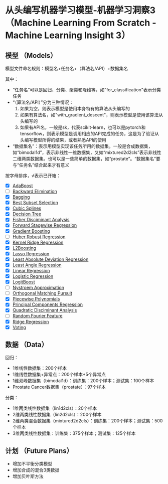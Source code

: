 # 从头编写机器学习模型-机器学习洞察3 （Machine Learning From Scratch - Machine Learning Insight 3）



## 模型 （Models）
模型文件命名规则：模型名+任务名+（算法名/API）+数据集名

其中：
- “任务名”可以是回归、分类、聚类和降维等，如"for_classification"表示分类任务
- “（算法名/API）”分为三种情况：
  1. 如果为空，则表示模型是使用本身特有的算法从头编写的
  2. 如果有算法名，如"with_gradient_descent"，则表示模型是使用该算法从头编写的
  3. 如果有API名，一般是sk，代表scikit-learn，也可以是pytorch和tensorflow，则表示模型是调用相应的API完成的任务，这是为了验证从头编写模型所得的结果，或者熟悉API的使用
- “数据集名”：表示用模型实现该任务所用的数据集。一般是合成数据集，如“bimodal1d”，表示非线性一维数据集，又如“mixtured2d2cls”表示非线性二维两类数据集。也可以是一些简单的数据集，如“prostate”。“数据集名”要与“任务名”结合起来才有意义

按字母排序，√表示已开箱：
- [x] [AdaBoost](https://github.com/TaiChiTiger/machine-learning-from-scratch---Machine-Learning-Insight-3/tree/main/notebooks/models/adaboost)
- [ ] [Backward Elimination](https://github.com/TaiChiTiger/machine-learning-from-scratch---Machine-Learning-Insight-3/tree/main/notebooks/models/backward_elimination)
- [x] [Bagging](https://github.com/TaiChiTiger/machine-learning-from-scratch---Machine-Learning-Insight-3/tree/main/notebooks/models/bagging)
- [x] [Best Subset Selection](https://github.com/TaiChiTiger/machine-learning-from-scratch---Machine-Learning-Insight-3/tree/main/notebooks/models/best-subset-selection) 
- [x] [Cubic Splines](https://github.com/TaiChiTiger/machine-learning-from-scratch---Machine-Learning-Insight-3/tree/main/notebooks/models/cubic-splines)
- [x] [Decision Tree](https://github.com/TaiChiTiger/machine-learning-from-scratch---Machine-Learning-Insight-3/tree/main/notebooks/models/decision-tree)
- [x] [Fisher Disciminant Analysis](https://github.com/TaiChiTiger/machine-learning-from-scratch---Machine-Learning-Insight-3/tree/main/notebooks/models/fisher-disciminant-analysis)
- [x] [Forward Stagewise Regression](https://github.com/TaiChiTiger/machine-learning-from-scratch---Machine-Learning-Insight-3/tree/main/notebooks/models/forward-stagewise-regression)
- [x] [Gradient Boosting](https://github.com/TaiChiTiger/machine-learning-from-scratch---Machine-Learning-Insight-3/tree/main/notebooks/models/gradient-boosting)
- [ ] [Huber Robust Regression](https://github.com/TaiChiTiger/machine-learning-from-scratch---Machine-Learning-Insight-3/tree/main/notebooks/models/huber-robust-regression)
- [x] [Kernel Ridge Regression](https://github.com/TaiChiTiger/machine-learning-from-scratch---Machine-Learning-Insight-3/tree/main/notebooks/models/kernel_ridge_regression)
- [x] [L2Boosting](https://github.com/TaiChiTiger/machine-learning-from-scratch---Machine-Learning-Insight-3/tree/main/notebooks/models/l2boosting)
- [x] [Lasso Regression](https://github.com/TaiChiTiger/machine-learning-from-scratch---Machine-Learning-Insight-3/tree/main/notebooks/models/lasso-regression)
- [x] [Least Absolute Deviation Regression](https://github.com/TaiChiTiger/machine-learning-from-scratch---Machine-Learning-Insight-3/tree/main/notebooks/models/least-absolute-deviation-regression)
- [x] [Least Angle Regression](https://github.com/TaiChiTiger/machine-learning-from-scratch---Machine-Learning-Insight-3/tree/main/notebooks/models/least-angle-regression)
- [x] [Linear Regression](https://github.com/TaiChiTiger/machine-learning-from-scratch---Machine-Learning-Insight-3/tree/main/notebooks/models/linear-regression)
- [x] [Logistic Regression](https://github.com/TaiChiTiger/machine-learning-from-scratch---Machine-Learning-Insight-3/tree/main/notebooks/models/logistic_regression)
- [x] [LogitBoost](https://github.com/TaiChiTiger/machine-learning-from-scratch---Machine-Learning-Insight-3/tree/main/notebooks/models/logitboost)
- [ ] [Nystroem Approximation](https://github.com/TaiChiTiger/machine-learning-from-scratch---Machine-Learning-Insight-3/blob/main/notebooks/models/nystroem-approximation/nystroem_approximation.ipynb)
- [ ] [Orthogonal Matching Pursuit](https://github.com/TaiChiTiger/machine-learning-from-scratch---Machine-Learning-Insight-3/tree/main/notebooks/models/orthogonal_matching_pursuit)
- [x] [Piecewise Polynomials](https://github.com/TaiChiTiger/machine-learning-from-scratch---Machine-Learning-Insight-3/tree/main/notebooks/models/piecewise-polynomials)
- [x] [Principal Components Regression](https://github.com/TaiChiTiger/machine-learning-from-scratch---Machine-Learning-Insight-3/tree/main/notebooks/models/principal-components-regression)
- [x] [Quadratic Disciminant Analysis](https://github.com/TaiChiTiger/machine-learning-from-scratch---Machine-Learning-Insight-3/tree/main/notebooks/models/quadratic-disciminant-analysis)
- [ ] [Random Fourier Feature](https://github.com/TaiChiTiger/machine-learning-from-scratch---Machine-Learning-Insight-3/tree/main/notebooks/models/random-fourier-feature)
- [x] [Ridge Regression](https://github.com/TaiChiTiger/machine-learning-from-scratch---Machine-Learning-Insight-3/tree/main/notebooks/models/ridge-regression)
- [x] [Voting](https://github.com/TaiChiTiger/machine-learning-from-scratch---Machine-Learning-Insight-3/tree/main/notebooks/models/voting)

## 数据 （Data）
回归：
- 1维线性数据集：200个样本
- 1维线性数据集+异常点：200个样本+5个异常点
- 1维双峰数据集（bimodal1d）：训练集：200个样本；测试集：100个样本
- Prostate Cancer数据集（prostate）：97个样本
  
 分类：
 - 1维两类线性数据集（lin1d2cls）：20个样本
 - 2维两类线性数据集（lin2d2cls）：200个样本
 - 2维两类混合数据集（mixtured2d2cls）：训练集：200个样本；测试集：500个样本
 - 3维两类线性数据集：训练集：375个样本；测试集：125个样本


## 计划 （Future Plans）
- 增加不平衡分类模型
- 增加合成的混合3类数据
- 增加贝叶斯方法
